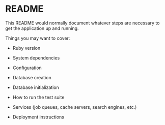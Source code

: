 # README

This README would normally document whatever steps are necessary to get the
application up and running.

Things you may want to cover:

* Ruby version

* System dependencies
 
* Configuration

* Database creation

* Database initialization

* How to run the test suite 

* Services (job queues, cache servers, search engines, etc.)

* Deployment instructions



